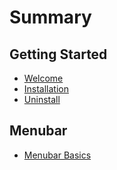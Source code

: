 # Summary

## Getting Started

* [Welcome](README.md)
* [Installation](/install.md)
* [Uninstall](uninstall.md)

## Menubar

* [Menubar Basics](menubar.md)




